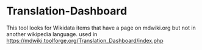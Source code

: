 # Translation-Dashboard
This tool looks for Wikidata items that have a page on mdwiki.org but not in another wikipedia language.
used in https://mdwiki.toolforge.org/Translation_Dashboard/index.php